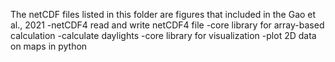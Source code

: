 The netCDF files listed in this folder are figures that included in the Gao et al., 2021
-netCDF4 read and write netCDF4 file 
-core library for array-based calculation
-calculate daylights 
-core library for visualization 
-plot 2D data on maps in python 
